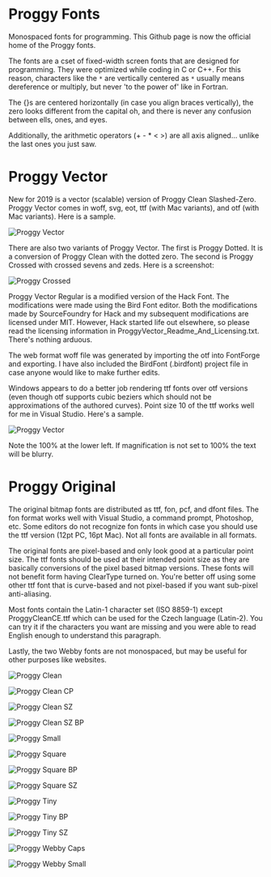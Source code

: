 # Proggy Fonts
Monospaced fonts for programming. This Github page is now the official home of the Proggy fonts.

The fonts are a cset of fixed-width screen fonts that are designed for programming. They were optimized while coding in C or C++. For this reason, characters like the `*` are vertically centered as `*` usually means dereference or multiply, but never 'to the power of' like in Fortran.

The {}s are centered horizontally (in case you align braces vertically), the zero looks different from the capital oh, and there is never any confusion between ells, ones, and eyes.

Additionally, the arithmetic operators (+ - * < >) are all axis aligned... unlike the last ones you just saw.


# Proggy Vector
New for 2019 is a vector (scalable) version of Proggy Clean Slashed-Zero. Proggy Vector comes in woff, svg, eot, ttf (with Mac variants), and otf (with Mac variants). Here is a sample.

![Proggy Vector](https://raw.githubusercontent.com/bluescan/proggyfonts/master/ProggyVector/ProggyVector_Sample.png)

There are also two variants of Proggy Vector. The first is Proggy Dotted. It is a conversion of Proggy Clean with the dotted zero. The second is Proggy Crossed with crossed sevens and zeds. Here is a screenshot:

![Proggy Crossed](https://raw.githubusercontent.com/bluescan/proggyfonts/master/ProggyCrossed/ProggyCrossed_Sample.png)

Proggy Vector Regular is a modified version of the Hack Font. The modifications were made using the Bird Font editor. Both the modifications made by SourceFoundry for Hack and my subsequent modifications are licensed under MIT. However, Hack started life out elsewhere, so please read the licensing information in ProggyVector_Readme_And_Licensing.txt. There's nothing arduous.

The web format woff file was generated by importing the otf into FontForge and exporting. I have also included the BirdFont (.birdfont) project file in case anyone would like to make further edits.

Windows appears to do a better job rendering ttf fonts over otf versions (even though otf supports cubic beziers which should not be approximations of the authored curves). Point size 10 of the ttf works well for me in Visual Studio. Here's a sample.

![Proggy Vector](https://raw.githubusercontent.com/bluescan/proggyfonts/master/ProggyVector/ProggyVector_SampleVS.png)

Note the 100% at the lower left. If magnification is not set to 100% the text will be blurry.


# Proggy Original

The original bitmap fonts are distributed as ttf, fon, pcf, and dfont files. The fon format works well with Visual Studio, a command prompt, Photoshop, etc. Some editors do not recognize fon fonts in which case you should use the ttf version (12pt PC, 16pt Mac). Not all fonts are available in all formats.

The original fonts are pixel-based and only look good at a particular point size. The ttf fonts should be used at their intended point size as they are basically conversions of the pixel based bitmap versions. 
These fonts will not benefit form having ClearType turned on. You're better off using some other ttf font that is curve-based and not pixel-based if you want sub-pixel anti-aliasing.

Most fonts contain the Latin-1 character set (ISO 8859-1) except ProggyCleanCE.ttf which can be used for the Czech language (Latin-2). You can try it if the characters you want are missing and you were able to read English enough to understand this paragraph.

Lastly, the two Webby fonts are not monospaced, but may be useful for other purposes like websites.

![Proggy Clean](https://raw.githubusercontent.com/bluescan/proggyfonts/master/images/example_proggy_clean.gif)

![Proggy Clean CP](https://raw.githubusercontent.com/bluescan/proggyfonts/master/images/example_proggy_clean_cp.gif)

![Proggy Clean SZ](https://raw.githubusercontent.com/bluescan/proggyfonts/master/images/example_proggy_clean_sz.gif)

![Proggy Clean SZ BP](https://raw.githubusercontent.com/bluescan/proggyfonts/master/images/example_proggy_clean_sz_bp.gif)

![Proggy Small](https://raw.githubusercontent.com/bluescan/proggyfonts/master/images/example_proggy_small.gif)

![Proggy Square](https://raw.githubusercontent.com/bluescan/proggyfonts/master/images/example_proggy_square.gif)

![Proggy Square BP](https://raw.githubusercontent.com/bluescan/proggyfonts/master/images/example_proggy_square_bp.gif)

![Proggy Square SZ](https://raw.githubusercontent.com/bluescan/proggyfonts/master/images/example_proggy_square_sz.gif)

![Proggy Tiny](https://raw.githubusercontent.com/bluescan/proggyfonts/master/images/example_proggy_tiny.gif)

![Proggy Tiny BP](https://raw.githubusercontent.com/bluescan/proggyfonts/master/images/example_proggy_tiny_bp.gif)

![Proggy Tiny SZ](https://raw.githubusercontent.com/bluescan/proggyfonts/master/images/example_proggy_tiny_sz.gif)

![Proggy Webby Caps](https://raw.githubusercontent.com/bluescan/proggyfonts/master/images/example_webby_caps.gif)

![Proggy Webby Small](https://raw.githubusercontent.com/bluescan/proggyfonts/master/images/example_webby_small.gif)
